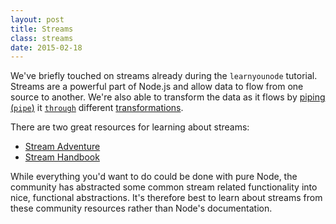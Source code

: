 ```yaml
---
layout: post
title: Streams
class: streams
date: 2015-02-18
---
```


We've briefly touched on streams already during the `learnyounode` tutorial. Streams are a powerful part of Node.js and allow data to flow from one source to another. We're also able to transform the data as it flows by [piping (`pipe`)][node-pipe] it [`through`][through2] different [transformations][node-tansform].

There are two great resources for learning about streams:

 - [Stream Adventure][stream-adventure]
 - [Stream Handbook][stream-handbook]

While everything you'd want to do could be done with pure Node, the community has abstracted some common stream related functionality into nice, functional abstractions. It's therefore best to learn about streams from these community resources rather than Node's documentation.

[node-pipe]: http://nodejs.org/api/stream.html#stream_readable_pipe_destination_options
[through2]: https://github.com/rvagg/through2
[node-tansform]: http://nodejs.org/api/stream.html#stream_class_stream_transform
[stream-adventure]: http://nodeschool.io/#stream-adventure
[stream-handbook]: https://github.com/substack/stream-handbook
